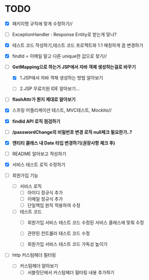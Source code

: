 # TODO

* [X] 패키지명 규칙에 맞게 수정하기//

* [ ] ExceptionHandler : Response Entity로 받는게 맞나?


* [x]  테스트 코드 작성하기,테스트 코드 프로젝트와 1:1 매칭하게 끔 변경하기


* [x]  findId = 이메일 말고 다른 unique한 값으로 찾기//


*  [ ] __GetMapping으로 하는거 JSP에서 자바 객체 생성하는걸로 바꾸기__ 
  * [x] 1.JSP에서 자바 객체 생성하는 방법 알아보기
  * [ ] 2.JSP 무료지원 IDE 알아보기...


* [ ] __flashAttr가 뭔지 제대로 알아보기__


* [x]  스프링 어플리케이션 테스트, MVC테스트, Mockito//


* [x] __findId API 로직 점검하기__


* [ ] __/passwordChange의 비밀번호 변경 로직 null체크 필요한가..?__


* [x] __엔티티 클래스 내 Date 타입 변경하기(권장사항 체크 후)__


* [ ] README 알아보고 작성하기


* [x] 서비스 테스트 로직 수정하기



* [ ] 회원가입 기능
  * [ ] 서비스 로직
      * [ ] 아이디 정규식 추가
      * [ ] 이메일 정규식 추가
      * [ ] 단일책임 원칙 적용하여 수정
  * [ ]  테스트 코드
     * [ ] 회원가입 서비스 테스트 코드 수정된 서비스 클래스에 맞춰 수정
     * [ ] 관련된 컨트롤러 테스트 코드 수정
     * [ ] 회원가입 서비스 테스트 코드 가독성 높이기

  
* [ ] http 커스텀헤더 필터링
  *[ ] 커스텀헤더 알아보기 
    *[ ] 서블릿단에서 커스텀헤더 필터링 내용 추가하기
